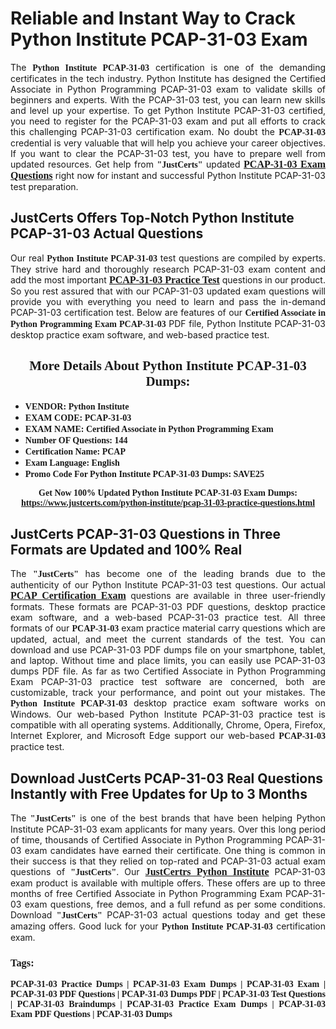 <h1><strong>Reliable and Instant Way to Crack Python Institute PCAP-31-03 Exam</strong></h1>

<p style="text-align: justify;">The <span style="font-family:Georgia,serif;"><strong>Python Institute PCAP-31-03</strong></span> certification is one of the demanding certificates in the tech industry. Python Institute has designed the Certified Associate in Python Programming PCAP-31-03 exam to validate skills of beginners and experts. With the PCAP-31-03 test, you can learn new skills and level up your expertise. To get Python Institute PCAP-31-03 certified, you need to register for the PCAP-31-03 exam and put all efforts to crack this challenging PCAP-31-03 certification exam. No doubt the <span style="font-family:Georgia,serif;"><strong> PCAP-31-03</strong></span> credential is very valuable that will help you achieve your career objectives. If you want to clear the PCAP-31-03 test, you have to prepare well from updated resources. Get help from <span style="font-size:14px;"><span style="font-family:Georgia,serif;"><strong>"JustCerts"</strong></span></span> updated <a href="https://www.justcerts.com/python-institute/pcap-31-03-practice-questions.html"><span style="font-size:16px;"><span style="font-family:Georgia,serif;"><strong>PCAP-31-03 Exam Questions</strong></span></span></a> right now for instant and successful Python Institute PCAP-31-03 test preparation.</p>

<h2><strong>JustCerts Offers Top-Notch Python Institute PCAP-31-03 Actual Questions </strong></h2>

<p style="text-align: justify;">Our real <span style="font-family:Georgia,serif;"><strong>Python Institute PCAP-31-03</strong></span> test questions are compiled by experts. They strive hard and thoroughly research PCAP-31-03 exam content and add the most important <a href="https://www.justcerts.com/python-institute/pcap-31-03-practice-questions.html"><span style="font-size:16px;"><span style="font-family:Georgia,serif;"><strong>PCAP-31-03 Practice Test</strong></span></span></a> questions in our product. So you rest assured that with our PCAP-31-03 updated exam questions will provide you with everything you need to learn and pass the in-demand PCAP-31-03 certification test. Below are features of our <span style="font-family:Georgia,serif;"><strong>Certified Associate in Python Programming Exam PCAP-31-03</strong></span> PDF file, Python Institute PCAP-31-03 desktop practice exam software, and web-based practice test.</p>

<h2 style="text-align: center;"><strong><span style="font-family:Georgia,serif;">More Details About Python Institute PCAP-31-03 Dumps:</span></strong></h2>

<ul>
	<li style="text-align: justify;"><span style="font-size:14px;"><span style="font-family:Georgia,serif;"><strong>VENDOR: Python Institute</strong></span></span></li>
	<li style="text-align: justify;"><span style="font-size:14px;"><span style="font-family:Georgia,serif;"><strong>EXAM CODE: PCAP-31-03</strong></span></span></li>
	<li style="text-align: justify;"><span style="font-size:14px;"><span style="font-family:Georgia,serif;"><strong>EXAM NAME: Certified Associate in Python Programming Exam</strong></span></span></li>
	<li style="text-align: justify;"><span style="font-size:14px;"><span style="font-family:Georgia,serif;"><strong>Number OF Questions: 144</strong></span></span></li>
	<li style="text-align: justify;"><span style="font-size:14px;"><span style="font-family:Georgia,serif;"><strong>Certification Name: PCAP</strong></span></span></li>
	<li style="text-align: justify;"><span style="font-size:14px;"><span style="font-family:Georgia,serif;"><strong>Exam Language: English</strong></span></span></li>
	<li style="text-align: justify;"><span style="font-size:14px;"><span style="font-family:Georgia,serif;"><strong>Promo Code For Python Institute PCAP-31-03 Dumps: SAVE25</strong></span></span></li>
</ul>

<p style="text-align: center;"><strong><span style="font-family:Georgia,serif;"><span style="font-size:14px;">Get Now 100% Updated Python Institute PCAP-31-03 Exam Dumps:</span> <a href="https://www.justcerts.com/python-institute/pcap-31-03-practice-questions.html">https://www.justcerts.com/python-institute/pcap-31-03-practice-questions.html</a></span></strong></p>

<h2><strong>JustCerts PCAP-31-03 Questions in Three Formats are Updated and 100% Real</strong></h2>

<p style="text-align: justify;">The <span style="font-size:14px;"><span style="font-family:Georgia,serif;"><strong>"JustCerts"</strong></span></span> has become one of the leading brands due to the authenticity of our Python Institute PCAP-31-03 test questions. Our actual <a href="https://www.justcerts.com/python-institute/pcap-certification-exams.html"><span style="font-size:16px;"><span style="font-family:Georgia,serif;"><strong>PCAP Certification Exam</strong></span></span></a> questions are available in three user-friendly formats. These formats are PCAP-31-03 PDF questions, desktop practice exam software, and a web-based PCAP-31-03 practice test. All three formats of our <strong><span style="font-family:Georgia,serif;"> PCAP-31-03</span></strong> exam practice material carry questions which are updated, actual, and meet the current standards of the test. You can download and use PCAP-31-03 PDF dumps file on your smartphone, tablet, and laptop. Without time and place limits, you can easily use PCAP-31-03 dumps PDF file. As far as two Certified Associate in Python Programming Exam PCAP-31-03 practice test software are concerned, both are customizable, track your performance, and point out your mistakes. The <span style="font-family:Georgia,serif;"><strong>Python Institute PCAP-31-03</strong></span> desktop practice exam software works on Windows. Our web-based Python Institute PCAP-31-03 practice test is compatible with all operating systems. Additionally, Chrome, Opera, Firefox, Internet Explorer, and Microsoft Edge support our web-based <span style="font-family:Georgia,serif;"><strong>PCAP-31-03 </strong></span> practice test.</p>

<h2><strong>Download JustCerts PCAP-31-03 Real Questions Instantly with Free Updates for Up to 3 Months</strong></h2>

<p style="text-align: justify;">The <span style="font-family:Georgia,serif;"><span style="font-size:14px;"><strong>"JustCerts"</strong></span></span> is one of the best brands that have been helping Python Institute PCAP-31-03 exam applicants for many years. Over this long period of time, thousands of Certified Associate in Python Programming PCAP-31-03 exam candidates have earned their certificate. One thing is common in their success is that they relied on top-rated and PCAP-31-03 actual exam questions of <span style="font-family:Georgia,serif;"><span style="font-size:14px;"><strong>"JustCerts"</strong></span></span>. Our <a href="https://www.justcerts.com/python-institute-certification-exams.html"><span style="font-size:16px;"><span style="font-family:Georgia,serif;"><strong>JustCertrs Python Institute</strong></span></span></a> PCAP-31-03 exam product is available with multiple offers. These offers are up to three months of free Certified Associate in Python Programming Exam PCAP-31-03 exam questions, free demos, and a full refund as per some conditions. Download <span style="font-family:Georgia,serif;"><span style="font-size:14px;"><strong>"JustCerts"</strong></span></span> PCAP-31-03 actual questions today and get these amazing offers. Good luck for your <span style="font-family:Georgia,serif;"><strong>Python Institute PCAP-31-03</strong></span> certification exam.</p>

<h3 style="text-align: justify;"><span style="font-family:Georgia,serif;"><strong>Tags:</strong></span></h3>

<p style="text-align: justify;"><span style="font-family:Georgia,serif;"><strong>PCAP-31-03 Practice Dumps | PCAP-31-03 Exam Dumps | PCAP-31-03 Exam | PCAP-31-03 PDF Questions | PCAP-31-03 Dumps PDF | PCAP-31-03 Test Questions | PCAP-31-03 Braindumps | PCAP-31-03 Practice Exam Dumps | PCAP-31-03 Exam PDF Questions | PCAP-31-03 Dumps</strong></span></p>
